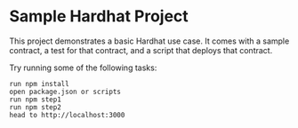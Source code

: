 # Sample Hardhat Project

This project demonstrates a basic Hardhat use case. It comes with a sample contract, a test for that contract, and a script that deploys that contract.

Try running some of the following tasks:

```shell
run npm install
open package.json or scripts
run npm step1 
run npm step2 
head to http://localhost:3000
```
